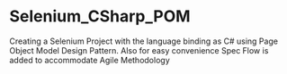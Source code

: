 # Selenium_CSharp_POM
Creating a Selenium Project with the language binding as C# using Page Object Model Design Pattern. Also for easy convenience Spec Flow is added to accommodate Agile Methodology
